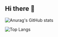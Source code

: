 ## Hi there 👋



![Anurag's GitHub stats](https://github-readme-stats.vercel.app/api?username=borchekojikj&show_icons=true)

![Top Langs](https://github-readme-stats.vercel.app/api/top-langs/?username=borchekojikj&layout=compact)
<!--
**borchekojikj/borchekojikj** is a ✨ _special_ ✨ repository because its `README.md` (this file) appears on your GitHub profile.

Here are some ideas to get you started:

- 🔭 I’m currently working on ...
- 🌱 I’m currently learning ...
- 👯 I’m looking to collaborate on ...
- 🤔 I’m looking for help with ...
- 💬 Ask me about ...
- 📫 How to reach me: ...
- 😄 Pronouns: ...
- ⚡ Fun fact: ...
-->
